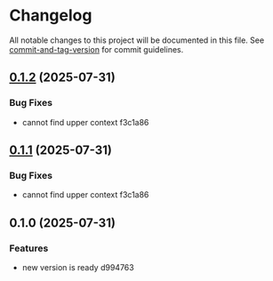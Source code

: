 # Changelog

All notable changes to this project will be documented in this file. See [commit-and-tag-version](https://github.com/absolute-version/commit-and-tag-version) for commit guidelines.

## [0.1.2](///compare/v0.1.0...v0.1.2) (2025-07-31)


### Bug Fixes

* cannot find upper context f3c1a86

## [0.1.1](///compare/v0.1.0...v0.1.1) (2025-07-31)


### Bug Fixes

* cannot find upper context f3c1a86

## 0.1.0 (2025-07-31)


### Features

* new version is ready d994763
